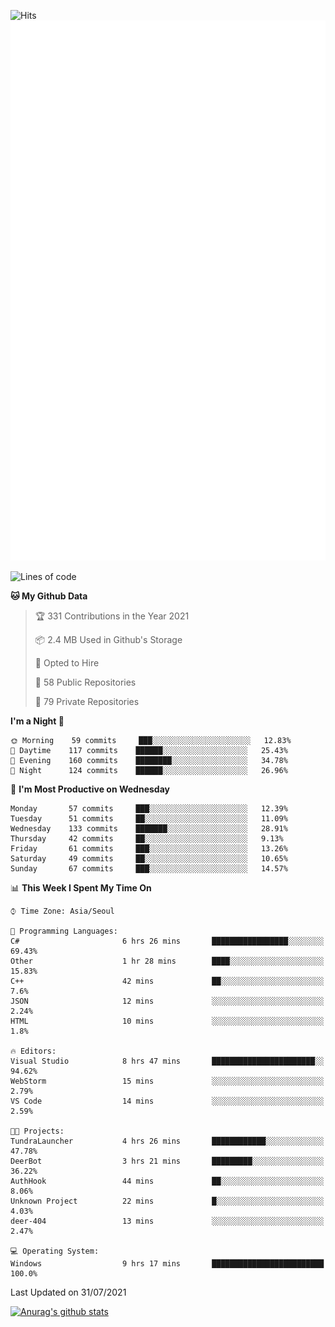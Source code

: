 ![Hits](https://hits.seeyoufarm.com/api/count/incr/badge.svg?url=https%3A%2F%2Fgithub.com%2Fkokose1234&count_bg=%2379C83D&title_bg=%23555555&icon=apple.svg&icon_color=%23E7E7E7&title=hits&edge_flat=false)
<br/>
![Metrics](https://github.com/kokose1234/kokose1234/blob/main/github-metrics.svg)

<!--START_SECTION:waka-->
![Lines of code](https://img.shields.io/badge/From%20Hello%20World%20I%27ve%20Written-12.6%20million%20lines%20of%20code-blue)

**🐱 My Github Data** 

> 🏆 331 Contributions in the Year 2021
 > 
> 📦 2.4 MB Used in Github's Storage 
 > 
> 💼 Opted to Hire
 > 
> 📜 58 Public Repositories 
 > 
> 🔑 79 Private Repositories  
 > 
**I'm a Night 🦉** 

```text
🌞 Morning    59 commits     ███░░░░░░░░░░░░░░░░░░░░░░   12.83% 
🌆 Daytime    117 commits    ██████░░░░░░░░░░░░░░░░░░░   25.43% 
🌃 Evening    160 commits    ████████░░░░░░░░░░░░░░░░░   34.78% 
🌙 Night      124 commits    ██████░░░░░░░░░░░░░░░░░░░   26.96%

```
📅 **I'm Most Productive on Wednesday** 

```text
Monday       57 commits     ███░░░░░░░░░░░░░░░░░░░░░░   12.39% 
Tuesday      51 commits     ██░░░░░░░░░░░░░░░░░░░░░░░   11.09% 
Wednesday    133 commits    ███████░░░░░░░░░░░░░░░░░░   28.91% 
Thursday     42 commits     ██░░░░░░░░░░░░░░░░░░░░░░░   9.13% 
Friday       61 commits     ███░░░░░░░░░░░░░░░░░░░░░░   13.26% 
Saturday     49 commits     ██░░░░░░░░░░░░░░░░░░░░░░░   10.65% 
Sunday       67 commits     ███░░░░░░░░░░░░░░░░░░░░░░   14.57%

```


📊 **This Week I Spent My Time On** 

```text
⌚︎ Time Zone: Asia/Seoul

💬 Programming Languages: 
C#                       6 hrs 26 mins       █████████████████░░░░░░░░   69.43% 
Other                    1 hr 28 mins        ████░░░░░░░░░░░░░░░░░░░░░   15.83% 
C++                      42 mins             ██░░░░░░░░░░░░░░░░░░░░░░░   7.6% 
JSON                     12 mins             ░░░░░░░░░░░░░░░░░░░░░░░░░   2.24% 
HTML                     10 mins             ░░░░░░░░░░░░░░░░░░░░░░░░░   1.8%

🔥 Editors: 
Visual Studio            8 hrs 47 mins       ███████████████████████░░   94.62% 
WebStorm                 15 mins             ░░░░░░░░░░░░░░░░░░░░░░░░░   2.79% 
VS Code                  14 mins             ░░░░░░░░░░░░░░░░░░░░░░░░░   2.59%

🐱‍💻 Projects: 
TundraLauncher           4 hrs 26 mins       ████████████░░░░░░░░░░░░░   47.78% 
DeerBot                  3 hrs 21 mins       █████████░░░░░░░░░░░░░░░░   36.22% 
AuthHook                 44 mins             ██░░░░░░░░░░░░░░░░░░░░░░░   8.06% 
Unknown Project          22 mins             █░░░░░░░░░░░░░░░░░░░░░░░░   4.03% 
deer-404                 13 mins             ░░░░░░░░░░░░░░░░░░░░░░░░░   2.47%

💻 Operating System: 
Windows                  9 hrs 17 mins       █████████████████████████   100.0%

```


 Last Updated on 31/07/2021
<!--END_SECTION:waka-->

[![Anurag's github stats](https://github-readme-stats.vercel.app/api?username=kokose1234&theme=dracula)](https://github.com/anuraghazra/github-readme-stats)



	
